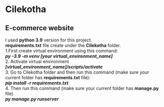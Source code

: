 # Cilekotha
## E-commerce website
I used __python 3.9__ version for this project. <br>
__requirements.txt__ file create under the __Cilekotha__ folder.<br>
1.First create virtual environment using this command: <br>
***py -3.9 -m venv [your virtual_environment_name]***<br>
2. Activate virtual environment<br>
***[virtual_environment_name]/scripts/activate***<br>
3. Go to Cilekotha folder and then run this command (make sure your current folder has __requirements.txt__ file):<br>
***pip install -r requirements.txt***<br>
4. Then run this command (make sure your current folder has __manage.py__ file)<br>
***py manage.py runserver***<br>
